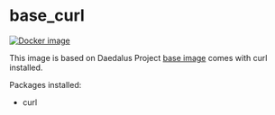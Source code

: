# base_curl

[![Docker image](https://img.shields.io/badge/docker-latest-blue.svg)](https://hub.docker.com/r/daedalusproject/base_curl)

This image is based on Daedalus Project [base image](/base) comes with curl installed.

Packages installed:

 * curl
